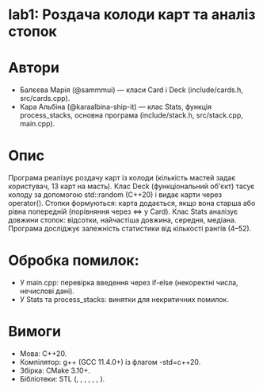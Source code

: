 # lab1: Роздача колоди карт та аналіз стопок

# Автори
- Балєєва Марія (@sammmui) — класи Card і Deck (include/cards.h, src/cards.cpp).
- Кара Альбіна (@karaalbina-ship-it) — клас Stats, функція process_stacks, основна програма (include/stack.h, src/stack.cpp, main.cpp).

# Опис
Програма реалізує роздачу карт із колоди (кількість мастей задає користувач, 13 карт на масть). Клас Deck (функціональний об'єкт) тасує колоду за допомогою std::random (C++20) і видає карти через operator(). Стопки формуються: карта додається, якщо вона старша або рівна попередній (порівняння через <=> у Card). Клас Stats аналізує довжини стопок: відсотки, найчастіша довжина, середня, медіана. Програма досліджує залежність статистики від кількості рангів (4–52).

# Обробка помилок:
- У main.cpp: перевірка введення через if-else (некоректні числа, нечислові дані).
- У Stats та process_stacks: винятки для некритичних помилок.

# Вимоги
- Мова: C++20.
- Компілятор: g++ (GCC 11.4.0+) із флагом -std=c++20.
- Збірка: CMake 3.10+.
- Бібліотеки: STL (<random>, <map>, <vector>, <algorithm>, <iostream>, <limits>, <stdexcept>).